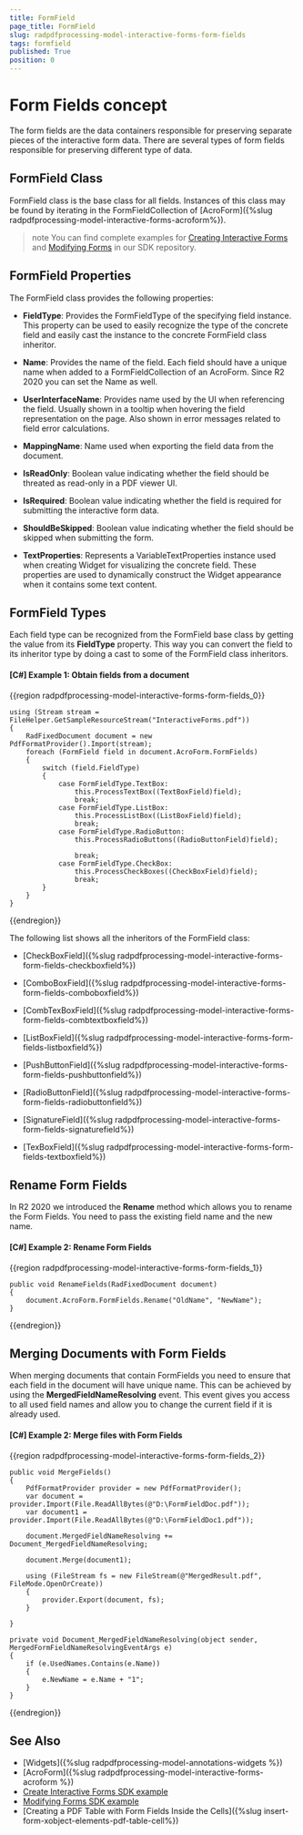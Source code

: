 ```yaml
---
title: FormField 
page_title: FormField 
slug: radpdfprocessing-model-interactive-forms-form-fields 
tags: formfield
published: True
position: 0
---
```

# Form Fields concept

The form fields are the data containers responsible for preserving separate pieces of the interactive form data. There are several types of form fields responsible for preserving different type of data.

## FormField Class

FormField class is the base class for all fields. Instances of this class may be found by iterating in the FormFieldCollection of [AcroForm]({%slug radpdfprocessing-model-interactive-forms-acroform%}). 

>note You can find complete examples for [Creating Interactive Forms](https://github.com/telerik/document-processing-sdk/tree/master/PdfProcessing/CreateInteractiveForms) and [Modifying Forms](https://github.com/telerik/document-processing-sdk/tree/master/PdfProcessing/ModifyForms) in our SDK repository.

## FormField Properties

The FormField class provides the following properties:

* **FieldType**: Provides the FormFieldType of the specifying field instance. This property can be used to easily recognize the type of the concrete field and easily cast the instance to the concrete FormField class inheritor.

* **Name**: Provides the name of the field. Each field should have a unique name when added to a FormFieldCollection of an AcroForm. Since R2 2020 you can set the Name as well.

* **UserInterfaceName**: Provides name used by the UI when referencing the field. Usually shown in a tooltip when hovering the field representation on the page. Also shown in error messages related to field error calculations.

* **MappingName**: Name used when exporting the field data from the document.

* **IsReadOnly**: Boolean value indicating whether the field should be threated as read-only in a PDF viewer UI.

* **IsRequired**: Boolean value indicating whether the field is required for submitting the interactive form data.

* **ShouldBeSkipped**: Boolean value indicating whether the field should be skipped when submitting the form.

* **TextProperties**: Represents a VariableTextProperties instance used when creating Widget for visualizing the concrete field. These properties are used to dynamically construct the Widget appearance when it contains some text content.


## FormField Types

Each field type can be recognized from the FormField base class by getting the value from its **FieldType** property. This way you can convert the field to its inheritor type by doing a cast to some of the FormField class inheritors.

#### **[C#] Example 1: Obtain fields from a document**

{{region radpdfprocessing-model-interactive-forms-form-fields_0}}

	using (Stream stream = FileHelper.GetSampleResourceStream("InteractiveForms.pdf"))
	{
	    RadFixedDocument document = new PdfFormatProvider().Import(stream);
	    foreach (FormField field in document.AcroForm.FormFields)
	    {
	        switch (field.FieldType)
	        {
	            case FormFieldType.TextBox:
	                this.ProcessTextBox((TextBoxField)field);
	                break;
	            case FormFieldType.ListBox:
	                this.ProcessListBox((ListBoxField)field);
	                break;
	            case FormFieldType.RadioButton:
	                this.ProcessRadioButtons((RadioButtonField)field);
	
	                break;
	            case FormFieldType.CheckBox:
	                this.ProcessCheckBoxes((CheckBoxField)field);
	                break;
	        }
	    }
	}
{{endregion}}

The following list shows all the inheritors of the FormField class:

* [CheckBoxField]({%slug radpdfprocessing-model-interactive-forms-form-fields-checkboxfield%})

* [ComboBoxField]({%slug radpdfprocessing-model-interactive-forms-form-fields-comboboxfield%})

* [CombTexBoxField]({%slug radpdfprocessing-model-interactive-forms-form-fields-combtextboxfield%})

* [ListBoxField]({%slug radpdfprocessing-model-interactive-forms-form-fields-listboxfield%})

* [PushButtonField]({%slug radpdfprocessing-model-interactive-forms-form-fields-pushbuttonfield%})

* [RadioButtonField]({%slug radpdfprocessing-model-interactive-forms-form-fields-radiobuttonfield%})

* [SignatureField]({%slug radpdfprocessing-model-interactive-forms-form-fields-signaturefield%})

* [TexBoxField]({%slug radpdfprocessing-model-interactive-forms-form-fields-textboxfield%})


## Rename Form Fields

In R2 2020 we introduced the __Rename__ method which allows you to rename the Form Fields. You need to pass the existing field name and the new name.  

#### **[C#] Example 2: Rename Form Fields**

{{region radpdfprocessing-model-interactive-forms-form-fields_1}}

	public void RenameFields(RadFixedDocument document)
	{
		document.AcroForm.FormFields.Rename("OldName", "NewName");
	}
{{endregion}}

## Merging Documents with Form Fields

When merging documents that contain FormFields you need to ensure that each field in the document will have unique name. This can be achieved by using the __MergedFieldNameResolving__ event. This event gives you access to all used field names and allow you to change the current field if it is already used. 

#### **[C#] Example 2: Merge files with Form Fields**

{{region radpdfprocessing-model-interactive-forms-form-fields_2}}

	public void MergeFields()
	{
		PdfFormatProvider provider = new PdfFormatProvider();
		var document = provider.Import(File.ReadAllBytes(@"D:\FormFieldDoc.pdf"));
		var document1 = provider.Import(File.ReadAllBytes(@"D:\FormFieldDoc1.pdf"));

		document.MergedFieldNameResolving += Document_MergedFieldNameResolving;

		document.Merge(document1);

		using (FileStream fs = new FileStream(@"MergedResult.pdf", FileMode.OpenOrCreate))
		{
			provider.Export(document, fs);
		}
	
	}

	private void Document_MergedFieldNameResolving(object sender, MergedFormFieldNameResolvingEventArgs e)
	{
		if (e.UsedNames.Contains(e.Name))
		{
			e.NewName = e.Name + "1";
		}
	}

{{endregion}}


## See Also

* [Widgets]({%slug radpdfprocessing-model-annotations-widgets %})
* [AcroForm]({%slug radpdfprocessing-model-interactive-forms-acroform %})
* [Create Interactive Forms SDK example](https://github.com/telerik/document-processing-sdk/tree/master/PdfProcessing/CreateInteractiveForms) 
* [Modifying Forms SDK example](https://github.com/telerik/document-processing-sdk/tree/master/PdfProcessing/ModifyForms) 
* [Creating a PDF Table with Form Fields Inside the Cells]({%slug insert-form-xobject-elements-pdf-table-cell%})
